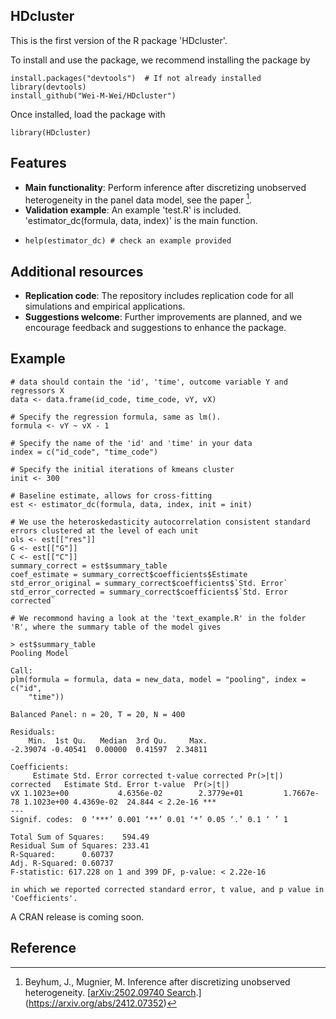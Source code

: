 ## HDcluster

This is the first version of the R package 'HDcluster'. 

To install and use the package, we recommend installing the package by
```{r }
install.packages("devtools")  # If not already installed
library(devtools)
install_github("Wei-M-Wei/HDcluster")
```
Once installed, load the package with
```{r }
library(HDcluster)
```

## Features
- **Main functionality**: Perform inference after discretizing unobserved heterogeneity in the panel data model, see the paper [^1].
- **Validation example**: An example 'test.R' is included. 'estimator_dc(formula, data, index)' is the main function.
- ```{r }
  help(estimator_dc) # check an example provided
  ```

## Additional resources
- **Replication code**: The repository includes replication code for all simulations and empirical applications.
- **Suggestions welcome**: Further improvements are planned, and we encourage feedback and suggestions to enhance the package.


## Example
```{r }
# data should contain the 'id', 'time', outcome variable Y and regressors X
data <- data.frame(id_code, time_code, vY, vX)

# Specify the regression formula, same as lm().
formula <- vY ~ vX - 1

# Specify the name of the 'id' and 'time' in your data
index = c("id_code", "time_code")

# Specify the initial iterations of kmeans cluster
init <- 300

# Baseline estimate, allows for cross-fitting
est <- estimator_dc(formula, data, index, init = init)

# We use the heteroskedasticity autocorrelation consistent standard errors clustered at the level of each unit
ols <- est[["res"]]
G <- est[["G"]]
C <- est[["C"]]
summary_correct = est$summary_table
coef_estimate = summary_correct$coefficients$Estimate
std_error_original = summary_correct$coefficients$`Std. Error`
std_error_corrected = summary_correct$coefficients$`Std. Error corrected`

# We recommond having a look at the 'text_example.R' in the folder 'R', where the summary table of the model gives

> est$summary_table
Pooling Model

Call:
plm(formula = formula, data = new_data, model = "pooling", index = c("id", 
    "time"))

Balanced Panel: n = 20, T = 20, N = 400

Residuals:
    Min.  1st Qu.   Median  3rd Qu.     Max. 
-2.39074 -0.40541  0.00000  0.41597  2.34811 

Coefficients:
     Estimate Std. Error corrected t-value corrected Pr(>|t|) corrected   Estimate Std. Error t-value  Pr(>|t|)    
vX 1.1023e+00           4.6356e-02        2.3779e+01         1.7667e-78 1.1023e+00 4.4369e-02  24.844 < 2.2e-16 ***
---
Signif. codes:  0 ‘***’ 0.001 ‘**’ 0.01 ‘*’ 0.05 ‘.’ 0.1 ‘ ’ 1

Total Sum of Squares:    594.49
Residual Sum of Squares: 233.41
R-Squared:      0.60737
Adj. R-Squared: 0.60737
F-statistic: 617.228 on 1 and 399 DF, p-value: < 2.22e-16

in which we reported corrected standard error, t value, and p value in 'Coefficients'.

```
A CRAN release is coming soon.

## Reference
[^1]: Beyhum, J., Mugnier, M. Inference after discretizing unobserved heterogeneity. [[arXiv:2502.09740
Search](https://arxiv.org/abs/2502.09740).](https://arxiv.org/abs/2412.07352)
